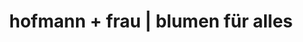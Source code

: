 ---
title: "hofmann + frau | blumen für alles"
url: /dresden/hofmann-frau-blumen-fuer-alles/
shop: Blumen
---